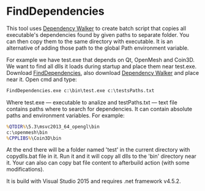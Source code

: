 # FindDependencies
This tool uses [Dependency Walker](http://www.dependencywalker.com/) to create batch script that copies all executable's dependencies found by given paths to separate folder. You can then copy them to the same directory with executable. It is an alternative of adding those path to the global Path environment variable.

For example we have test.exe that depends on Qt, OpenMesh and Coin3D. We want to find all dlls it loads during startup and place them near test.exe. Download [FindDependencies](https://github.com/Unril/FindDependencies/releases/tag/v1.0), also download [Dependency Walker](http://www.dependencywalker.com/) and place near it. Open cmd and type: 
```bat
FindDependencies.exe c:\bin\test.exe c:\testsPaths.txt
```

Where test.exe — executable to analize and testPaths.txt — text file contains paths where to search for dependencies. It can contain absolute paths and environment variables. For example:
```bat
%QTDIR%\5.3\msvc2013_64_opengl\bin
c:\openmesh\bin
%CPPLIBS%\Coin3D\bin
```

At the end there will be a folder named 'test' in the current directory with copydlls.bat file in it. Run it and it will copy all dlls to the 'bin' directory near it. Your can also can copy bat file content to afterbuild action (with some modifications).

It is build with Visual Studio 2015 and requires .net framework v4.5.2.
